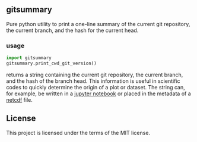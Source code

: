 ## gitsummary

Pure python utility to print a one-line summary of the current git repository, the current branch, and the hash for the current head.

### usage

``` python
import gitsummary
gitsummary.print_cwd_git_version()
```


returns a string containing the current git repository, the current branch, and the hash of the branch head.  This information is useful in scientific codes to quickly determine the origin of a plot or dataset.  The string can, for example, be written in a [jupyter notebook](https://jupyter.org/) or placed in the metadata of a [netcdf](https://www.unidata.ucar.edu/software/netcdf/) file.  

## License

This project is licensed under the terms of the MIT license.
